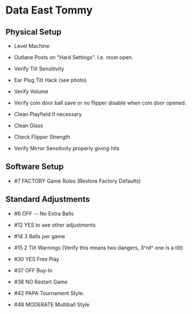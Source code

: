 # Data East Tommy

## Physical Setup

-   Level Machine

-   Outlane Posts on "Hard Settings". I.e. most open.

-   Verify Tilt Sensitivity

-   Ear Plug Tilt Hack (see photo)

-   Verify Volume

-   Verify coin door ball save or no flipper disable when coin door opened.

-   Clean Playfield if necessary

-   Clean Glass

-   Check Flipper Strength

-   Verify Mirror Sensitivity properly giving hits

## Software Setup 

-   #7 FACTORY Game Rules (Restore Factory Defaults)

## Standard Adjustments

-   #6 OFF -- No Extra Balls

-   #12 YES to see other adjustments

-   #14 3 Balls per game

-   #15 2 Tilt Warnings (Verify this means two dangers, 3^rd^ one is a tilt)

-   #30 YES Free Play

-   #37 OFF Buy-In

-   #38 NO Restart Game

-   #42 PAPA Tournament Style.

-   #48 MODERATE Multiball Style
